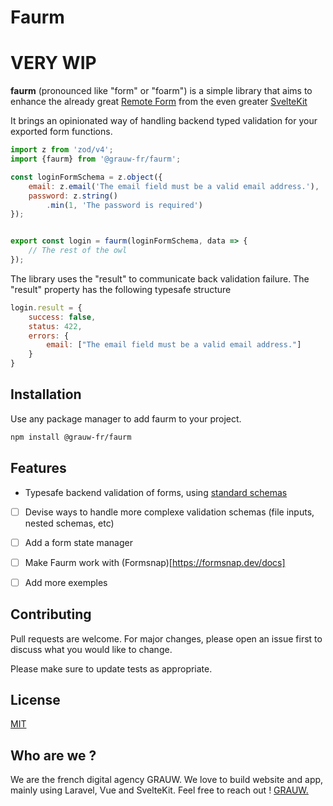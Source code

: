 # Faurm
# VERY WIP 
__faurm__ (pronounced like "form" or "foarm") is a simple library
that aims to enhance the already great [Remote Form](https://svelte.dev/docs/kit/remote-functions#form) from the even greater [SvelteKit](https://svelte.dev/docs/kit/introduction) 

It brings an opinionated way of handling backend typed validation for your exported form functions.
```js
import z from 'zod/v4';
import {faurm} from '@grauw-fr/faurm';

const loginFormSchema = z.object({
    email: z.email('The email field must be a valid email address.'),
    password: z.string()
        .min(1, 'The password is required')
});


export const login = faurm(loginFormSchema, data => {
    // The rest of the owl
});
```

The library uses the "result" to communicate back validation failure. The "result" property has the following typesafe structure
```js
login.result = {
    success: false,
    status: 422,
    errors: {
        email: ["The email field must be a valid email address."]
    }
}
```

## Installation

Use any package manager to add faurm to your project.

```bash
npm install @grauw-fr/faurm
```

## Features
- Typesafe backend validation of forms, using [standard schemas](https://github.com/standard-schema/standard-schema)
- [ ] Devise ways to handle more complexe validation schemas (file inputs, nested schemas, etc)
- [ ] Add a form state manager
- [ ] Make Faurm work with (Formsnap)[https://formsnap.dev/docs]
- [ ] Add more exemples


## Contributing

Pull requests are welcome. For major changes, please open an issue first
to discuss what you would like to change.

Please make sure to update tests as appropriate.

## License

[MIT](https://choosealicense.com/licenses/mit/)

## Who are we ?
We are the french digital agency GRAUW.
We love to build website and app, mainly using Laravel, Vue and SvelteKit.
Feel free to reach out ! 
[GRAUW.](https://grauw.fr/)